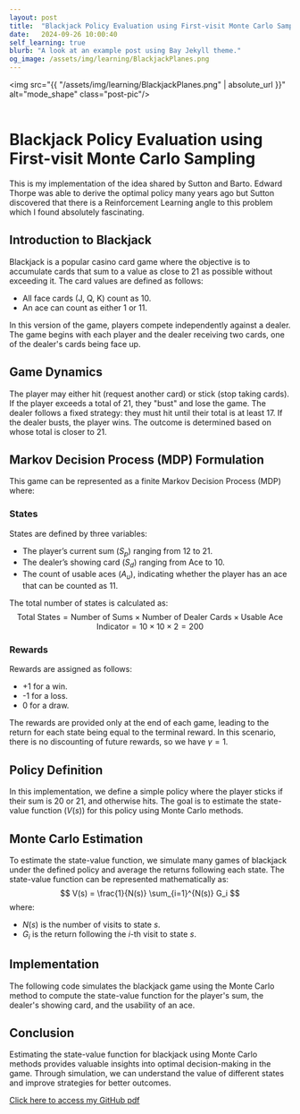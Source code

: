 ```yaml
---
layout: post
title:  "Blackjack Policy Evaluation using First-visit Monte Carlo Sampling"
date:   2024-09-26 10:00:40
self_learning: true
blurb: "A look at an example post using Bay Jekyll theme."
og_image: /assets/img/learning/BlackjackPlanes.png
---
```


<img src="{{ "/assets/img/learning/BlackjackPlanes.png" | absolute_url }}" alt="mode_shape" class="post-pic"/>
<br />
<br />

# Blackjack Policy Evaluation using First-visit Monte Carlo Sampling

This is my implementation of the idea shared by Sutton and Barto. Edward Thorpe was able to derive the optimal policy many years ago but Sutton discovered that there is a Reinforcement Learning angle to this problem which I found absolutely fascinating.

## Introduction to Blackjack
Blackjack is a popular casino card game where the objective is to accumulate cards that sum to a value as close to 21 as possible without exceeding it. The card values are defined as follows:

- All face cards (J, Q, K) count as 10.
- An ace can count as either 1 or 11.

In this version of the game, players compete independently against a dealer. The game begins with each player and the dealer receiving two cards, one of the dealer's cards being face up.

## Game Dynamics
The player may either hit (request another card) or stick (stop taking cards). If the player exceeds a total of 21, they "bust" and lose the game. The dealer follows a fixed strategy: they must hit until their total is at least 17. If the dealer busts, the player wins. The outcome is determined based on whose total is closer to 21.

## Markov Decision Process (MDP) Formulation
This game can be represented as a finite Markov Decision Process (MDP) where:

### States
States are defined by three variables:
- The player’s current sum ($S_p$) ranging from 12 to 21.
- The dealer’s showing card ($S_d$) ranging from Ace to 10.
- The count of usable aces ($A_u$), indicating whether the player has an ace that can be counted as 11.

The total number of states is calculated as:
$$
\text{Total States} = \text{Number of Sums} \times \text{Number of Dealer Cards} \times \text{Usable Ace Indicator} = 10 \times 10 \times 2 = 200
$$

### Rewards
Rewards are assigned as follows:
- +1 for a win.
- -1 for a loss.
- 0 for a draw.

The rewards are provided only at the end of each game, leading to the return for each state being equal to the terminal reward. In this scenario, there is no discounting of future rewards, so we have $\gamma = 1$.

## Policy Definition
In this implementation, we define a simple policy where the player sticks if their sum is 20 or 21, and otherwise hits. The goal is to estimate the state-value function ($V(s)$) for this policy using Monte Carlo methods.

## Monte Carlo Estimation
To estimate the state-value function, we simulate many games of blackjack under the defined policy and average the returns following each state. The state-value function can be represented mathematically as:
$$
V(s) = \frac{1}{N(s)} \sum_{i=1}^{N(s)} G_i
$$
where:
- $N(s)$ is the number of visits to state $s$.
- $G_i$ is the return following the $i$-th visit to state $s$.

## Implementation
The following code simulates the blackjack game using the Monte Carlo method to compute the state-value function for the player's sum, the dealer's showing card, and the usability of an ace.

## Conclusion
Estimating the state-value function for blackjack using Monte Carlo methods provides valuable insights into optimal decision-making in the game. Through simulation, we can understand the value of different states and improve strategies for better outcomes.

[Click here to access my GitHub pdf](https://github.com/YaroKazakov/RL-phd/blob/main/stanford_cs234/cs234_Lecture1_notes.pdf)
